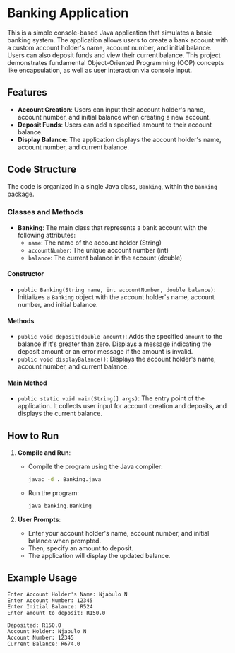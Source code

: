 # Banking Application

This is a simple console-based Java application that simulates a basic banking system. The application allows users to create a bank account with a custom account holder's name, account number, and initial balance. Users can also deposit funds and view their current balance. This project demonstrates fundamental Object-Oriented Programming (OOP) concepts like encapsulation, as well as user interaction via console input.

## Features

- **Account Creation**: Users can input their account holder's name, account number, and initial balance when creating a new account.
- **Deposit Funds**: Users can add a specified amount to their account balance.
- **Display Balance**: The application displays the account holder's name, account number, and current balance.

## Code Structure

The code is organized in a single Java class, `Banking`, within the `banking` package.

### Classes and Methods

- **Banking**: The main class that represents a bank account with the following attributes:
  - `name`: The name of the account holder (String)
  - `accountNumber`: The unique account number (int)
  - `balance`: The current balance in the account (double)

#### Constructor

- `public Banking(String name, int accountNumber, double balance)`: Initializes a `Banking` object with the account holder's name, account number, and initial balance.

#### Methods

- `public void deposit(double amount)`: Adds the specified `amount` to the balance if it's greater than zero. Displays a message indicating the deposit amount or an error message if the amount is invalid.
- `public void displayBalance()`: Displays the account holder's name, account number, and current balance.

#### Main Method

- `public static void main(String[] args)`: The entry point of the application. It collects user input for account creation and deposits, and displays the current balance.

## How to Run

1. **Compile and Run**:
   - Compile the program using the Java compiler:
     ```bash
     javac -d . Banking.java
     ```
   - Run the program:
     ```bash
     java banking.Banking
     ```

2. **User Prompts**:
   - Enter your account holder's name, account number, and initial balance when prompted.
   - Then, specify an amount to deposit.
   - The application will display the updated balance.

## Example Usage

```plaintext
Enter Account Holder's Name: Njabulo N
Enter Account Number: 12345
Enter Initial Balance: R524
Enter amount to deposit: R150.0

Deposited: R150.0
Account Holder: Njabulo N
Account Number: 12345
Current Balance: R674.0

